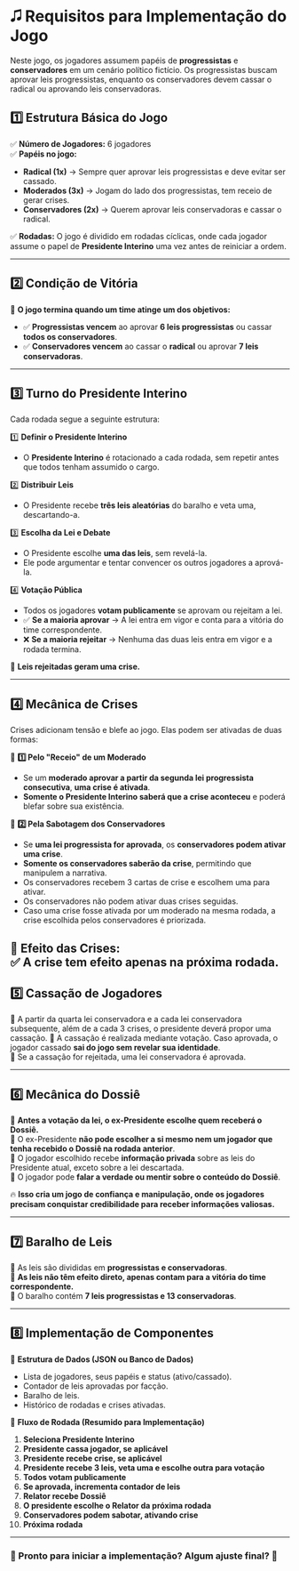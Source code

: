 # 🎜 Requisitos para Implementação do Jogo

Neste jogo, os jogadores assumem papéis de **progressistas** e **conservadores** em um cenário político fictício. Os progressistas buscam aprovar leis progressistas, enquanto os conservadores devem cassar o radical ou aprovando leis conservadoras. 

## **1️⃣ Estrutura Básica do Jogo**
✅ **Número de Jogadores:** 6 jogadores  
✅ **Papéis no jogo:**  
   - **Radical (1x)** → Sempre quer aprovar leis progressistas e deve evitar ser cassado.  
   - **Moderados (3x)** → Jogam do lado dos progressistas, tem receio de gerar crises.
   - **Conservadores (2x)** → Querem aprovar leis conservadoras e cassar o radical.

✅ **Rodadas:** O jogo é dividido em rodadas cíclicas, onde cada jogador assume o papel de **Presidente Interino** uma vez antes de reiniciar a ordem.  

---

## **2️⃣ Condição de Vitória**
📌 **O jogo termina quando um time atinge um dos objetivos:**  
   - ✅ **Progressistas vencem** ao aprovar **6 leis progressistas** ou cassar **todos os conservadores**. 
   - ✅ **Conservadores vencem** ao cassar o **radical** ou aprovar **7 leis conservadoras**.  

---

## **3️⃣ Turno do Presidente Interino**
Cada rodada segue a seguinte estrutura:

1️⃣ **Definir o Presidente Interino**  
   - O **Presidente Interino** é rotacionado a cada rodada, sem repetir antes que todos tenham assumido o cargo.  

2️⃣ **Distribuir Leis**  
   - O Presidente recebe **três leis aleatórias** do baralho e veta uma, descartando-a.  

3️⃣ **Escolha da Lei e Debate**  
   - O Presidente escolhe **uma das leis**, sem revelá-la.  
   - Ele pode argumentar e tentar convencer os outros jogadores a aprová-la.  

4️⃣ **Votação Pública**  
   - Todos os jogadores **votam publicamente** se aprovam ou rejeitam a lei.  
   - ✅ **Se a maioria aprovar** → A lei entra em vigor e conta para a vitória do time correspondente.  
   - ❌ **Se a maioria rejeitar** → Nenhuma das duas leis entra em vigor e a rodada termina.  

📌 **Leis rejeitadas geram uma crise.**  

---

## **4️⃣ Mecânica de Crises**
Crises adicionam tensão e blefe ao jogo. Elas podem ser ativadas de duas formas:

📌 **1️⃣ Pelo "Receio" de um Moderado**  
   - Se um **moderado aprovar a partir da segunda lei progressista consecutiva**, **uma crise é ativada**.
   - **Somente o Presidente Interino saberá que a crise aconteceu** e poderá blefar sobre sua existência.  

📌 **2️⃣ Pela Sabotagem dos Conservadores**  
   - Se **uma lei progressista for aprovada**, os **conservadores podem ativar uma crise**.  
   - **Somente os conservadores saberão da crise**, permitindo que manipulem a narrativa.  
   - Os conservadores recebem 3 cartas de crise e escolhem uma para ativar.
   - Os conservadores não podem ativar duas crises seguidas.
   - Caso uma crise fosse ativada por um moderado na mesma rodada, a crise escolhida pelos conservadores é priorizada.

📌 **Efeito das Crises:**  
✅ **A crise tem efeito apenas na próxima rodada.**  
---

## **5️⃣ Cassação de Jogadores**
📌 A partir da quarta lei conservadora e a cada lei conservadora subsequente, além de a cada 3 crises, o presidente deverá propor uma cassação.
📌 A cassação é realizada mediante votação. Caso aprovada, o jogador cassado **sai do jogo sem revelar sua identidade**.  
📌 Se a cassação for rejeitada, uma lei conservadora é aprovada.


---

## **6️⃣ Mecânica do Dossiê**
📌 **Antes a votação da lei, o ex-Presidente escolhe quem receberá o Dossiê.**  
📌 O ex-Presidente **não pode escolher a si mesmo nem um jogador que tenha recebido o Dossiê na rodada anterior**.  
📌 O jogador escolhido recebe **informação privada** sobre as leis do Presidente atual, exceto sobre a lei descartada.  
📌 O jogador pode **falar a verdade ou mentir sobre o conteúdo do Dossiê**.  

🔥 **Isso cria um jogo de confiança e manipulação, onde os jogadores precisam conquistar credibilidade para receber informações valiosas.**

---

## **7️⃣ Baralho de Leis**
📌 As leis são divididas em **progressistas e conservadoras**.  
📌 **As leis não têm efeito direto, apenas contam para a vitória do time correspondente.**  
📌 O baralho contém **7 leis progressistas e 13 conservadoras**.  

---

## **8️⃣ Implementação de Componentes**
📌 **Estrutura de Dados (JSON ou Banco de Dados)**  
- Lista de jogadores, seus papéis e status (ativo/cassado).  
- Contador de leis aprovadas por facção.  
- Baralho de leis.  
- Histórico de rodadas e crises ativadas.  

📌 **Fluxo de Rodada (Resumido para Implementação)**  
1. **Seleciona Presidente Interino**
2. **Presidente cassa jogador, se aplicável**
3. **Presidente recebe crise, se aplicável**
4. **Presidente recebe 3 leis, veta uma e escolhe outra para votação**
4. **Todos votam publicamente**  
5. **Se aprovada, incrementa contador de leis**
6. **Relator recebe Dossiê**
7. **O presidente escolhe o Relator da próxima rodada**
8. **Conservadores podem sabotar, ativando crise**
9. **Próxima rodada**

---

### **📌 Pronto para iniciar a implementação? Algum ajuste final?** 🚀

